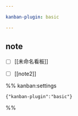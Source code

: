 ```yaml
---

kanban-plugin: basic

---
```


## note

- [ ] [[未命名看板]]
- [ ] [[note2]]




%% kanban:settings
```
{"kanban-plugin":"basic"}
```
%%